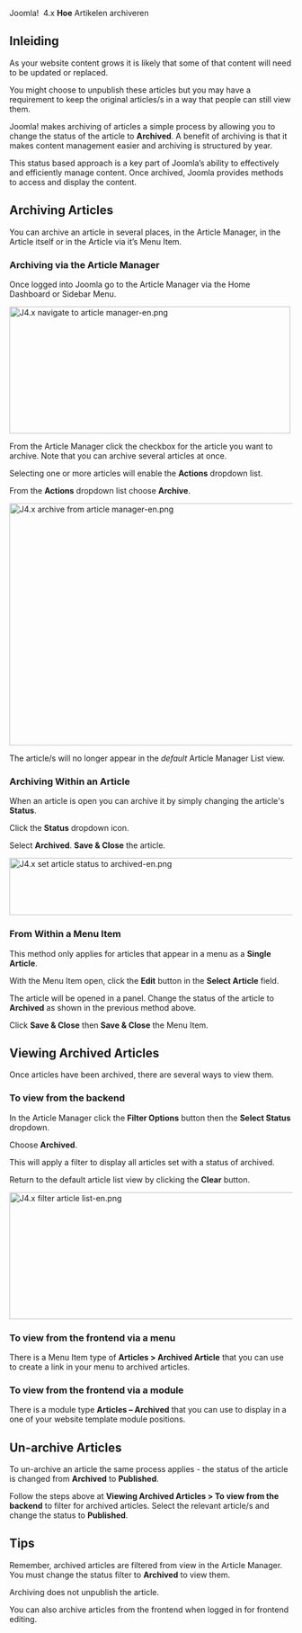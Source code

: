<!-- Filename: J4.x:How_to_Archive_an_Article / Display title: Hoe een artikel archiveren -->

Joomla!  4.x <span id="main-portal-heading">**Hoe**
Artikelen archiveren</span>

## Inleiding

As your website content grows it is likely that some of that content
will need to be updated or replaced.

You might choose to unpublish these articles but you may have a
requirement to keep the original articles/s in a way that people can
still view them.

Joomla! makes archiving of articles a simple process by allowing you to
change the status of the article to **Archived**. A benefit of archiving
is that it makes content management easier and archiving is structured
by year.

This status based approach is a key part of Joomla’s ability to
effectively and efficiently manage content. Once archived, Joomla
provides methods to access and display the content.

## Archiving Articles

You can archive an article in several places, in the Article Manager, in
the Article itself or in the Article via it’s Menu Item.

### Archiving via the Article Manager

Once logged into Joomla go to the Article Manager via the Home Dashboard
or Sidebar Menu.

<img
src="https://docs.joomla.org/images/thumb/e/e8/J4.x_navigate_to_article_manager-en.png/500px-J4.x_navigate_to_article_manager-en.png"
class="thumbborder" decoding="async"
srcset="https://docs.joomla.org/images/thumb/e/e8/J4.x_navigate_to_article_manager-en.png/750px-J4.x_navigate_to_article_manager-en.png 1.5x, https://docs.joomla.org/images/e/e8/J4.x_navigate_to_article_manager-en.png 2x"
data-file-width="1000" data-file-height="452" width="500" height="226"
alt="J4.x navigate to article manager-en.png" />

From the Article Manager click the checkbox for the article you want to
archive. Note that you can archive several articles at once.

Selecting one or more articles will enable the **Actions** dropdown
list.

From the **Actions** dropdown list choose **Archive**.

<img
src="https://docs.joomla.org/images/thumb/0/06/J4.x_archive_from_article_manager-en.png/800px-J4.x_archive_from_article_manager-en.png"
class="thumbborder" decoding="async"
srcset="https://docs.joomla.org/images/0/06/J4.x_archive_from_article_manager-en.png 1.5x"
data-file-width="1000" data-file-height="539" width="800" height="431"
alt="J4.x archive from article manager-en.png" />

The article/s will no longer appear in the *default* Article Manager
List view.

### Archiving Within an Article

When an article is open you can archive it by simply changing the
article's **Status**.

Click the **Status** dropdown icon.

Select **Archived**. **Save & Close** the article.

<img
src="https://docs.joomla.org/images/thumb/9/98/J4.x_set_article_status_to_archived-en.png/800px-J4.x_set_article_status_to_archived-en.png"
class="thumbborder" decoding="async"
srcset="https://docs.joomla.org/images/9/98/J4.x_set_article_status_to_archived-en.png 1.5x"
data-file-width="1000" data-file-height="127" width="800" height="102"
alt="J4.x set article status to archived-en.png" />

### From Within a Menu Item

This method only applies for articles that appear in a menu as a
**Single Article**.

With the Menu Item open, click the **Edit** button in the **Select
Article** field.

The article will be opened in a panel. Change the status of the article
to **Archived** as shown in the previous method above.

Click **Save & Close** then **Save & Close** the Menu Item.

## Viewing Archived Articles

Once articles have been archived, there are several ways to view them.

### To view from the backend

In the Article Manager click the **Filter Options** button then the
**Select Status** dropdown.

Choose **Archived**.

This will apply a filter to display all articles set with a status of
archived.

Return to the default article list view by clicking the **Clear**
button.

<img
src="https://docs.joomla.org/images/thumb/4/4c/J4.x_filter_article_list-en.png/800px-J4.x_filter_article_list-en.png"
class="thumbborder" decoding="async"
srcset="https://docs.joomla.org/images/4/4c/J4.x_filter_article_list-en.png 1.5x"
data-file-width="1000" data-file-height="283" width="800" height="226"
alt="J4.x filter article list-en.png" />

### To view from the frontend via a menu

There is a Menu Item type of **Articles \> Archived Article** that you
can use to create a link in your menu to archived articles.

### To view from the frontend via a module

There is a module type **Articles – Archived** that you can use to
display in a one of your website template module positions.

## Un-archive Articles

To un-archive an article the same process applies - the status of the
article is changed from **Archived** to **Published**.

Follow the steps above at **Viewing Archived Articles \> To view from
the backend** to filter for archived articles. Select the relevant
article/s and change the status to **Published**.

## Tips

Remember, archived articles are filtered from view in the Article
Manager. You must change the status filter to **Archived** to view them.

Archiving does not unpublish the article.

You can also archive articles from the frontend when logged in for
frontend editing.
